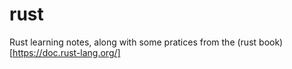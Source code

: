 # rust
Rust learning notes, along with some pratices from the (rust book)[https://doc.rust-lang.org/]
